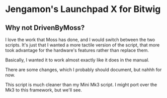 # Jengamon's Launchpad X for Bitwig

## Why not DrivenByMoss?

I love the work that Moss has done, and I would switch between the two scripts.
It's just that I wanted a more tactile version of the script, that more
took advantage for the hardware's features rather than replace them.

Basically, I wanted it to work almost exactly like it does in the manual.

There are some changes, which I probably should document, but nahhh for now.

This script is much cleaner than my Mini Mk3 script. I might port over the Mk3
to this framework, but we'll see.
